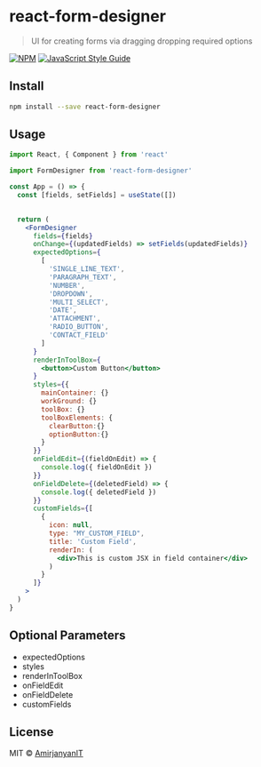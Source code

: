 # react-form-designer

> UI for creating forms via dragging dropping required options

[![NPM](https://img.shields.io/npm/v/react-form-designer.svg)](https://www.npmjs.com/package/react-form-designer) [![JavaScript Style Guide](https://img.shields.io/badge/code_style-standard-brightgreen.svg)](https://standardjs.com)

## Install

```bash
npm install --save react-form-designer
```

## Usage

```jsx
import React, { Component } from 'react'

import FormDesigner from 'react-form-designer'

const App = () => {
  const [fields, setFields] = useState([])
  

  return (
    <FormDesigner 
      fields={fields} 
      onChange={(updatedFields) => setFields(updatedFields)}
      expectedOptions={
        [
          'SINGLE_LINE_TEXT',
          'PARAGRAPH_TEXT',
          'NUMBER',
          'DROPDOWN',
          'MULTI_SELECT',
          'DATE',
          'ATTACHMENT',
          'RADIO_BUTTON',
          'CONTACT_FIELD'
        ]
      }
      renderInToolBox={
        <button>Custom Button</button>
      }
      styles={{
        mainContainer: {}
        workGround: {}
        toolBox: {}
        toolBoxElements: {
          clearButton:{}
          optionButton:{}
        }
      }}
      onFieldEdit={(fieldOnEdit) => {
        console.log({ fieldOnEdit })
      }}
      onFieldDelete={(deletedField) => {
        console.log({ deletedField })
      }}
      customFields={[
        {
          icon: null,
          type: "MY_CUSTOM_FIELD",
          title: 'Custom Field',
          renderIn: (
            <div>This is custom JSX in field container</div>
          )
        }
      ]}
    >
  )
}
```

## Optional Parameters

- expectedOptions
- styles
- renderInToolBox
- onFieldEdit
- onFieldDelete
- customFields
## License

MIT © [AmirjanyanIT](https://github.com/AmirjanyanIT)
